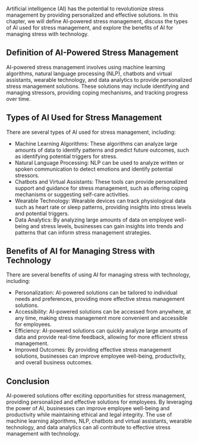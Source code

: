 

Artificial intelligence (AI) has the potential to revolutionize stress management by providing personalized and effective solutions. In this chapter, we will define AI-powered stress management, discuss the types of AI used for stress management, and explore the benefits of AI for managing stress with technology.

Definition of AI-Powered Stress Management
------------------------------------------

AI-powered stress management involves using machine learning algorithms, natural language processing (NLP), chatbots and virtual assistants, wearable technology, and data analytics to provide personalized stress management solutions. These solutions may include identifying and managing stressors, providing coping mechanisms, and tracking progress over time.

Types of AI Used for Stress Management
--------------------------------------

There are several types of AI used for stress management, including:

* Machine Learning Algorithms: These algorithms can analyze large amounts of data to identify patterns and predict future outcomes, such as identifying potential triggers for stress.
* Natural Language Processing: NLP can be used to analyze written or spoken communication to detect emotions and identify potential stressors.
* Chatbots and Virtual Assistants: These tools can provide personalized support and guidance for stress management, such as offering coping mechanisms or suggesting self-care activities.
* Wearable Technology: Wearable devices can track physiological data such as heart rate or sleep patterns, providing insights into stress levels and potential triggers.
* Data Analytics: By analyzing large amounts of data on employee well-being and stress levels, businesses can gain insights into trends and patterns that can inform stress management strategies.

Benefits of AI for Managing Stress with Technology
--------------------------------------------------

There are several benefits of using AI for managing stress with technology, including:

* Personalization: AI-powered solutions can be tailored to individual needs and preferences, providing more effective stress management solutions.
* Accessibility: AI-powered solutions can be accessed from anywhere, at any time, making stress management more convenient and accessible for employees.
* Efficiency: AI-powered solutions can quickly analyze large amounts of data and provide real-time feedback, allowing for more efficient stress management.
* Improved Outcomes: By providing effective stress management solutions, businesses can improve employee well-being, productivity, and overall business outcomes.

Conclusion
----------

AI-powered solutions offer exciting opportunities for stress management, providing personalized and effective solutions for employees. By leveraging the power of AI, businesses can improve employee well-being and productivity while maintaining ethical and legal integrity. The use of machine learning algorithms, NLP, chatbots and virtual assistants, wearable technology, and data analytics can all contribute to effective stress management with technology.
